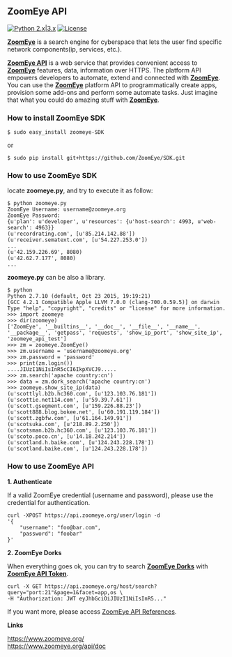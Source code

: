 
## **ZoomEye API**

[![Python 2.x|3.x](https://img.shields.io/badge/python-2.x|3.x-yellow.svg)](https://www.python.org/) [![License](https://img.shields.io/badge/license-GPLv2-red.svg)](https://github.com/ZoomEye/SDK/blob/master/LICENSE) 

[**ZoomEye**](https://www.zoomeye.org/) is a search engine for cyberspace that lets the user find specific network components(ip, services, etc.).

[**ZoomEye API**](https://www.zoomeye.org/api/doc) is a web service that provides convenient access to [**ZoomEye**](https://www.zoomeye.org/) features, data, information over HTTPS. The platform API empowers developers to automate, extend and connected with [**ZoomEye**](https://www.zoomeye.org/). You can use the [**ZoomEye**](https://www.zoomeye.org/) platform API to programmatically create apps, provision some add-ons and perform some automate tasks. Just imagine that what you could do amazing stuff with [**ZoomEye**](https://www.zoomeye.org/).


### **How to install ZoomEye SDK**

```
$ sudo easy_install zoomeye-SDK
```

or

```
$ sudo pip install git+https://github.com/ZoomEye/SDK.git
```

### **How to use ZoomEye SDK**

locate **zoomeye.py**, and try to execute it as follow:

```
$ python zoomeye.py
ZoomEye Username: username@zoomeye.org
ZoomEye Password:
{u'plan': u'developer', u'resources': {u'host-search': 4993, u'web-search': 4963}}
(u'recordrating.com', [u'85.214.142.88'])
(u'receiver.sematext.com', [u'54.227.253.0'])
...
(u'42.159.226.69', 8080)
(u'42.62.7.177', 8080)
...
```

**zoomeye.py** can be also a library.

```
$ python
Python 2.7.10 (default, Oct 23 2015, 19:19:21)
[GCC 4.2.1 Compatible Apple LLVM 7.0.0 (clang-700.0.59.5)] on darwin
Type "help", "copyright", "credits" or "license" for more information.
>>> import zoomeye
>>> dir(zoomeye)
['ZoomEye', '__builtins__', '__doc__', '__file__', '__name__', '__package__', 'getpass', 'requests', 'show_ip_port', 'show_site_ip', 'zoomeye_api_test']
>>> zm = zoomeye.ZoomEye()
>>> zm.username = 'username@zoomeye.org'
>>> zm.password = 'password'
>>> print(zm.login())
....JIUzI1NiIsInR5cCI6IkpXVCJ9.....
>>> zm.search('apache country:cn')
>>> data = zm.dork_search('apache country:cn')
>>> zoomeye.show_site_ip(data)
(u'scottlyl.b2b.hc360.com', [u'123.103.76.181'])
(u'scottie.net114.com', [u'59.39.7.61'])
(u'scott.gsegment.com', [u'159.226.88.23'])
(u'scott888.blog.bokee.net', [u'60.191.119.184'])
(u'scott.zgbfw.com', [u'61.164.149.91'])
(u'scotsuka.com', [u'218.89.2.250'])
(u'scotsman.b2b.hc360.com', [u'123.103.76.181'])
(u'scoto.poco.cn', [u'14.18.242.214'])
(u'scotland.h.baike.com', [u'124.243.228.178'])
(u'scotland.baike.com', [u'124.243.228.178'])
```

### **How to use ZoomEye API**

**1. Authenticate**

If a valid ZoomEye credential (username and password), please use the credential for authentication.

```
curl -XPOST https://api.zoomeye.org/user/login -d
'{
    "username": "foo@bar.com",
    "password": "foobar"
}'
```

**2. ZoomEye Dorks**

When everything goes ok, you can try to search [**ZoomEye Dorks**](https://www.zoomeye.org/search/dorks) with [**ZoomEye API Token**]().

```
curl -X GET https://api.zoomeye.org/host/search?query="port:21"&page=1&facet=app,os \
-H "Authorization: JWT eyJhbGciOiJIUzI1NiIsInR5..."
```

If you want more, please access [ZoomEye API References](https://www.zoomeye.org/api/doc).


**Links**

https://www.zoomeye.org/  
https://www.zoomeye.org/api/doc
